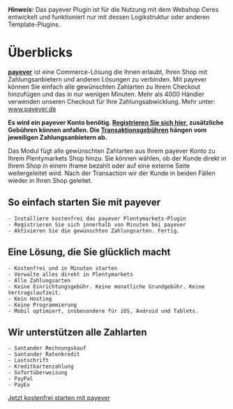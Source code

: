 <div class="alert alert-warning" role="alert">
    <strong><i>Hinweis:</i></strong> Das payever Plugin ist für die Nutzung mit dem Webshop Ceres entwickelt und funktioniert nur mit dessen Logikstruktur oder anderen Template-Plugins.
</div>

# Überblicks
 
**<a href="https://payever.de">payever</a>** ist eine Commerce-Lösung die Ihnen erlaubt, Ihren Shop mit Zahlungsanbietern und anderen Lösungen zu verbinden. Mit payever können Sie einfach alle gewünschten Zahlarten zu Ihrem Checkout hinzufügen und das in nur wenigen Minuten. Mehr als 4000 Händler verwenden unseren Checkout für Ihre Zahlungsabwicklung. Mehr unter: <a href="http://www.payever.de">www.payever.de</a>

**Es wird ein payever Konto benötig. <a href="https://mein.payever.de/register">Registrieren Sie sich hier</a>, zusätzliche Gebühren können anfallen. Die <a href="https://getpayever.com/article/what-are-the-transaction-fees/">Transaktionsgebühren</a> hängen vom jeweiligen Zahlungsanbietern ab.**

Das Modul fügt alle gewünschten Zahlarten aus Ihrem payever Konto zu Ihrem Plentymarkets Shop hinzu. Sie können wählen, ob der Kunde direkt in Ihrem Shop in einem iframe bezahlt oder auf eine externe Seite weitergeleitet wird. Nach der Transaction wir der Kunde in beiden Fällen wieder in Ihren Shop geleitet. 

## So einfach starten Sie mit payever

    - Installiere kostenfrei das payever Plentymarkets-Plugin
    - Registrieren Sie sich innerhalb von Minuten bei payever
    - Aktivieren Sie die gewünschten Zahlungsarten. Fertig.

## Eine Lösung, die Sie glücklich macht

    - Kostenfrei und in Minuten starten
    - Verwalte alles direkt in Plentymarkets
    - Alle Zahlungsarten
    - Keine Einrichtungsgebühr. Keine monatliche Grundgebühr. Keine Vertragslaufzeit.
    - Kein Hosting
    - Keine Programmierung
    - Mobil optimiert, insbesondere für iOS, Android und Tablets.

## Wir unterstützen alle Zahlarten

    - Santander Rechnungskauf
    - Santander Ratenkredit
    - Lastschrift
    - Kreditkartenzahlung
    - Sofortüberweisung
    - PayPal
    - PayEx

<a href="https://mein.payever.de/register/affiliate/plentymarkets@payever.de">Jetzt kostenfrei starten mit payever</a>
